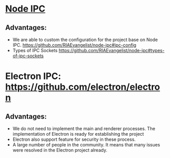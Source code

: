 # [Node IPC](https://github.com/RIAEvangelist/node-ipc)
## Advantages: 
- We are able to custom the configuration for the project base on Node IPC.
https://github.com/RIAEvangelist/node-ipc#ipc-config
- Types of IPC Sockets
https://github.com/RIAEvangelist/node-ipc#types-of-ipc-sockets

# Electron IPC: https://github.com/electron/electron 
## Advantages:
- We do not need to implement the main and renderer processes. The implementation of Electron is ready for establishing the project
- Electron also support feature for security in these process.
- A large number of people in the community. It means that many issues were resolved in the Electron project already.
